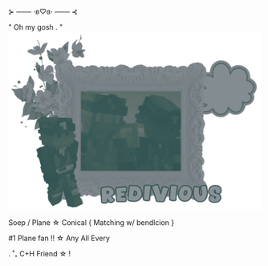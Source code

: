 ⊱ ─── ⋅ʚ♡ɞ⋅ ─── ⊰

" Oh my gosh . "
![image alt](https://github.com/ThatManyPlanes/ThatManyPlanes/blob/main/Untitled48_20250825200813.png)

Soep / Plane ☆ Conical { Matching w/ bendlcion }

#1 Plane fan !! ☆ Any  All  Every

. ˚₊ C+H Friend ☆ !
